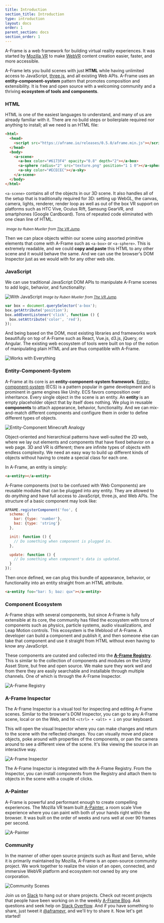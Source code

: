 ```yaml
---
title: Introduction
section_title: Introduction
type: introduction
layout: docs
order: 1
parent_section: docs
section_order: 1
---
```


[mozvr]: https://mozvr.com
[webvr]: https://iswebvrready.com
[vrjump]: http://vrjump.de

A-Frame is a web framework for building virtual reality experiences. It was
started by [Mozilla VR][mozvr] to make [WebVR][webvr] content creation easier,
faster, and more accessible.

A-Frame lets you build scenes with just **HTML** while having unlimited access
to JavaScript, [three.js](https://threejs.org), and all existing Web APIs.
A-Frame uses an **entity-component-system** pattern that promotes composition
and extensibility. It is free and open source with a welcoming community and a
thriving **ecosystem of tools and components**.

### HTML

HTML is one of the easiest languages to understand, and many of us are already
familiar with it. There are no build steps or boilerplate required nor anything
to install; all we need is an HTML file:

```html
<html>
  <head>
    <script src="https://aframe.io/releases/0.5.0/aframe.min.js"></script>
  </head>
  <body>
    <a-scene>
      <a-box color="#6173F4" opacity="0.8" depth="2"></a-box>
      <a-sphere radius="2" src="texture.png" position="1 1 0"></a-sphere>
      <a-sky color="#ECECEC"></a-sky>
    </a-scene>
  </body>
</html>
```

`<a-scene>` contains all of the objects in our 3D scene. It also handles all of
the setup that is traditionally required for 3D: setting up WebGL, the canvas,
camera, lights, renderer, render loop as well as out of the box VR support on
platforms such as HTC Vive, Oculus Rift, Samsung GearVR, and smartphones
(Google Cardboard). Tons of repeated code eliminated with one clean line of
HTML.

[asceneimage]: https://cloud.githubusercontent.com/assets/674727/20290104/e155c380-aa92-11e6-9507-f19403783a7b.jpg
![<a-scene>][asceneimage]
<small class="image-caption"><i>Image by Ruben Mueller from [The VR Jump][vrjump].</i></small>

Then we can place objects within our scene using assorted primitive elements
that come with A-Frame such as `<a-box>` or `<a-sphere>`. This is extremely
readable, and we could **copy and paste** this HTML to any other scene and it
would behave the same. And we can use the browser's DOM Inspector just as we
would with for any other web site.

### JavaScript

We can use traditional JavaScript DOM APIs to manipulate A-Frame scenes to add
logic, behavior, and functionality:

[jsimage]: https://cloud.githubusercontent.com/assets/674727/20290105/e1573210-aa92-11e6-8f1a-8a31fb6dad52.jpg
![With JavaScript][jsimage]
<small class="image-caption"><i>Image by Ruben Mueller from [The VR Jump][vrjump].</i></small>

```js
var box = document.querySelector('a-box');
box.getAttribute('position');
box.addEventListener('click', function () {
  box.setAttribute('color', 'red');
});
```

And being based on the DOM, most existing libraries and frameworks work
beautifully on top of A-Frame such as React, Vue.js, d3.js, jQuery, or Angular.
The existing web ecosystem of tools were built on top of the notion of
manipulating plain HTML and are thus compatible with A-Frame.

[integrationimage]: https://cloud.githubusercontent.com/assets/674727/20290346/5f3f10b6-aa94-11e6-9d71-94c3e4350d08.png
![Works with Everything][integrationimage]

### Entity-Component-System

[ecs]: http://www.gamedev.net/resources/_/technical/game-programming/understanding-component-entity-systems-r3013

A-Frame at its core is an **entity-component-system framework**.
[Entity-component-system][ecs] (ECS) is a pattern popular in game development
and is prominent in game engines like Unity. ECS favors composition over
inheritance. Every single object in the scene is an entity. An **entity** is an
empty placeholder object that by itself does nothing. We plug in reusable
**components** to attach appearance, behavior, functionality. And we can
mix-and-match different components and configure them in order to define
different types of objects.

[ecsimage]: https://cloud.githubusercontent.com/assets/674727/20289898/71f7fea0-aa91-11e6-8307-d8dc68dff285.png
![Entity-Component Minecraft Analogy][ecsimage]

Object-oriented and hierarchical patterns have well-suited the 2D web, where we
lay out elements and components that have fixed behavior on a web page. 3D and
VR is different; there are infinite types of objects with endless complexity.
We need an easy way to build up different kinds of objects without having to
create a special class for each one.

In A-Frame, an entity is simply:

```html
<a-entity></a-entity>
```

A-Frame components (not to be confused with Web Components) are reusable
modules that can be plugged into any entity. They are allowed to do *anything*
and have full access to JavaScript, three.js, and Web APIs. The structure of a
basic component may look like:

```js
AFRAME.registerComponent('foo', {
  schema: {
    bar: {type: 'number'},
    baz: {type: 'string'}
  },

  init: function () {
    // Do something when component is plugged in.
  },

  update: function () {
    // Do something when component's data is updated.
  }
});
```

Then once defined, we can plug this bundle of appearance, behavior, or
functionality into an entity straight from an HTML attribute.

```html
<a-entity foo="bar: 5; baz: qux"></a-entity>
```

### Component Ecosystem

A-Frame ships with several components, but since A-Frame is fully extensible at
its core, the community has filled the ecosystem with tons of components such
as physics, particle systems, audio visualizations, and Leap Motion controls. This
ecosystem is the lifeblood of A-Frame. A developer can build a component and
publish it, and then someone else can take that component and use it straight
from HTML without even having to know any JavaScript.

[registry]: https://aframe.io/aframe-registry

These components are curated and collected into the **[A-Frame
Registry][registry]**. This is similar to the collection of components and
modules on the Unity Asset Store, but free and open source. We make sure they
work well and from there they are easily searchable and installable through
multiple channels. One of which is through the A-Frame Inspector.

[aframeregistryimage]: https://cloud.githubusercontent.com/assets/674727/20289850/13a4b42e-aa91-11e6-84bc-c5aa8ea6fe6c.png
![A-Frame Registry][aframeregistryimage]

### A-Frame Inspector

The A-Frame Inspector is a visual tool for inspecting and editing A-Frame
scenes. Similar to the browser's DOM Inspector, you can go to any A-Frame
scene, local or on the Web, and hit `<ctrl> + <alt> + i` on your keyboard.

This will open the visual Inspector where you can make changes and return to
the scene with the reflected changes. You can visually move and place objects,
poke around with properties of the components, or pan the camera around to see
a different view of the scene. It's like viewing the source in an interactive
way.

[inspectorimage]: https://cloud.githubusercontent.com/assets/674727/18565454/ad047c84-7b44-11e6-8c4a-0f1fe55c6682.gif
![A-Frame Inspector][inspectorimage]

The A-Frame Inspector is integrated with the A-Frame Registry. From the
Inspector, you can install components from the Registry and attach them to
objects in the scene with a couple of clicks.

### A-Painter

[painter]: https://aframe.io/a-painter

A-Frame is powerful and performant enough to create compelling experiences.
The Mozilla VR team built [A-Painter][painter], a room scale Vive experience
where you can paint with both of your hands right within the browser. It was
built on the order of weeks and runs well at over 90 frames per second.

[apainterimage]: https://cloud.githubusercontent.com/assets/674727/20289823/ce653262-aa90-11e6-83a5-89c25cbb42ee.gif
![A-Painter][apainterimage]

### Community

In the manner of other open source projects such as Rust and Servo, while it is
primarily maintained by Mozilla, A-Frame is an open-source community project.
We work together to realize the vision of an open, connected, and immersive
WebVR platform and ecosystem not owned by any one corporation.

[scenesimage]: https://cloud.githubusercontent.com/assets/674727/20292171/4f960d0c-aaa0-11e6-99c2-6e89ec83d37e.jpg
![Community Scenes][scenesimage]

[blog]: /blog/
[slack]: https://aframevr-slack.herokuapp.com
[stackoverflow]: https://stackoverflow.com/questions/ask/?tags=aframe
[twitter]: https://twitter.com/aframevr

Join us on [Slack][slack] to hang out or share projects. Check out recent
projects that people have been working on in the weekly [A-Frame Blog][blog].
Ask questions and seek help on [Stack Overflow][stackoverflow]. And if you have
something to share, just tweet it [@aframevr][twitter], and we'll try to share
it. Now let's get started!
